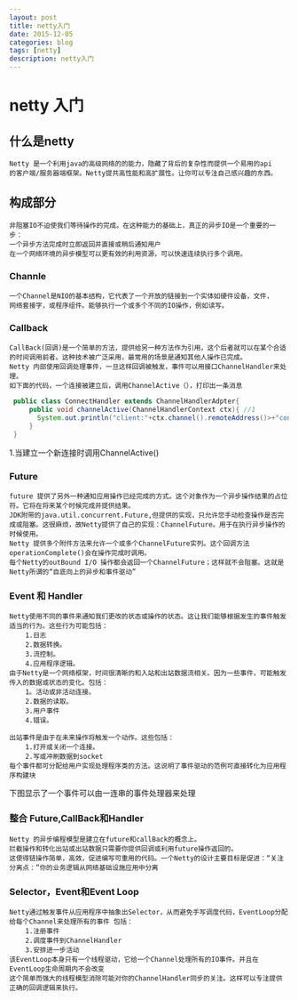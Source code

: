 ```yaml
---
layout: post
title: netty入门
date: 2015-12-05
categories: blog
tags: [netty]
description: netty入门
---
```




# netty 入门


## 什么是netty
    Netty 是一个利用java的高级网络的的能力，隐藏了背后的复杂性而提供一个易用的api
    的客户端/服务器端框架。Netty提共高性能和高扩展性。让你可以专注自己感兴趣的东西。


## 构成部分
    非阻塞IO不迫使我们等待操作的完成。在这种能力的基础上，真正的异步IO是一个重要的一步：
    一个异步方法完成时立即返回并直接或稍后通知用户
    在一个网络环境的异步模型可以更有效的利用资源，可以快速连续执行多个调用。

    
### Channle 
    一个Channel是NIO的基本结构，它代表了一个开放的链接到一个实体如硬件设备，文件，
    网络套接字，或程序组件。能够执行一个或多个不同的IO操作，例如读写。


### Callback
    CallBack(回调)是一个简单的方法，提供给另一种方法作为引用，这个后者就可以在某个合适
    的时间调用前者。这种技术被广泛采用，最常用的场景是通知其他人操作已完成。
    Netty 内部使用回调处理事件，一旦这样回调被触发，事件可以用接口ChannelHandler来处理。
    如下面的代码，一个连接被建立后，调用ChannelActive（），打印出一条消息


```java 
 public class ConnectHandler extends ChannelHandlerAdpter{ 
     public void channelActive(ChannelHandlerContext ctx){ //1
       System.out.println("client:"+ctx.channel().remoteAddress()>+"connected")
     }
 }
```


1.当建立一个新连接时调用ChannelActive()


### Future
    future 提供了另外一种通知应用操作已经完成的方式。这个对象作为一个异步操作结果的占位符。它将在将来某个时候完成并提供结果。
    JDK附带的java.util.concurrent.Future,但提供的实现，只允许您手动检查操作是否完成或阻塞。这很麻烦，故Netty提供了自己的实现：ChannelFuture。用于在执行异步操作的时候使用。
    Netty 提供多个附件方法来允许一个或多个ChannelFuture实列。这个回调方法operationComplete()会在操作完成时调用。
    每个Netty的outBound I/O 操作都会返回一个ChannelFuture；这样就不会阻塞。这就是Netty所谓的“自底向上的异步和事件驱动”


### Event 和 Handler
    Netty使用不同的事件来通知我们更改的状态或操作的状态。这让我们能够根据发生的事件触发适当的行为。这些行为可能包括：
        1.日志
        2.数据转换。
        3.流控制。
        4.应用程序逻辑。
    由于Netty是一个网络框架，时间很清晰的和入站和出站数据流相关。因为一些事件，可能触发传入的数据或状态的变化。包括：
        1。活动或非活动连接。
        2.数据的读取。
        3.用户事件
        4.错误。

    出站事件是由于在未来操作将触发一个动作。这些包括：
        1.打开或关闭一个连接。
        2.写或冲刷数据到socket
    每个事件都可分配给用户实现处理程序类的方法。这说明了事件驱动的范例可直接转化为应用程序构建块
    
    
    
下图显示了一个事件可以由一连串的事件处理器来处理





### 整合 Future,CallBack和Handler
    Netty 的异步编程模型是建立在future和callBack的概念上。
    拦截操作和转化出站或出站数据只需要你提供回调或利用future操作返回的。
    这使得链操作简单，高效，促进编写可重用的代码。一个Netty的设计主要目标是促进：“关注分离点：”你的业务逻辑从网络基础设施应用中分离


### Selector，Event和Event Loop
    Netty通过触发事件从应用程序中抽象出Selector，从而避免手写调度代码，EventLoop分配给每个Channel来处理所有的事件 包括：
        1.注册事件
        2.调度事件到ChannelHandler
        3.安排进一步活动
    该EventLoop本身只有一个线程驱动，它给一个Channel处理所有的IO事件。并且在EventLoop生命周期内不会改变
    这个简单而强大的线程模型消除可能对你的ChannelHandler同步的关注。这样可以专注提供正确的回调逻辑来执行。
        


    
    
    
   
    
    
   

    


    
    
    
    
    
    
    
    
    